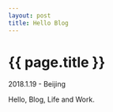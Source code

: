 ```yaml
---
layout: post
title: Hello Blog
---
```


{{ page.title }}
================

<p class="meta">2018.1.19 - Beijing</p>

Hello, Blog, Life and Work.
